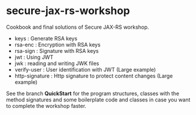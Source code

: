 # secure-jax-rs-workshop
Cookbook and final solutions of Secure JAX-RS workshop.

- keys : Generate RSA keys
- rsa-enc : Encryption with RSA keys
- rsa-sign : Signature with RSA keys
- jwt : Using JWT
- jwk : reading and writing JWK files
- verify-user : User identification with JWT (Large example)
- http-signature : Http signature to protect content changes (Large example)


See the branch **QuickStart** for the program structures, classes with the method signatures and some boilerplate code and classes in case you want to complete the workshop faster.
